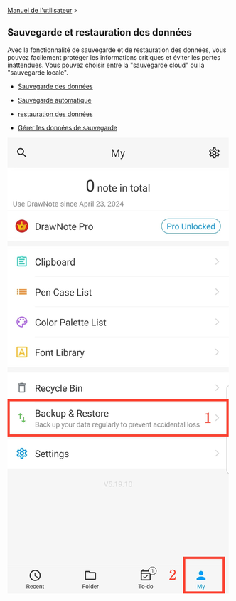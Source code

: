 [Manuel de l'utilisateur](/dragonnest/drawnote/manual/fr) >

Sauvegarde et restauration des données
---

Avec la fonctionnalité de sauvegarde et de restauration des données, vous pouvez facilement protéger les informations critiques et éviter les pertes inattendues.
Vous pouvez choisir entre la "sauvegarde cloud" ou la "sauvegarde locale".
- [Sauvegarde des données](data_backup.md)

- [Sauvegarde automatique](automatic_backup.md)

- [restauration des données](data_recovery.md)

- [Gérer les données de sauvegarde](manage_backup_data.md)

![Entrée](imgs/my.png)
